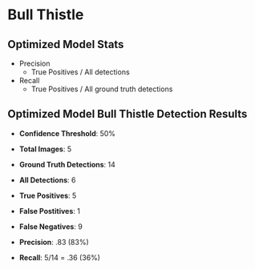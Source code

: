# Bull Thistle
## Optimized Model Stats
- Precision
    - True Positives / All detections
- Recall
    - True Positives / All ground truth detections

## Optimized Model Bull Thistle Detection Results
- **Confidence Threshold**: 50%
- **Total Images**: 5
- **Ground Truth Detections**: 14
- **All Detections**: 6
- **True Positives**: 5
- **False Postitives**: 1
- **False Negatives**: 9

- **Precision**: .83 (83%)
- **Recall**: 5/14 = .36 (36%)